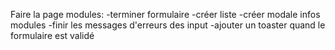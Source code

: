 Faire la page modules:
-terminer formulaire
-créer liste
-créer modale infos modules
-finir les messages d'erreurs des input
-ajouter un toaster quand le formulaire est validé